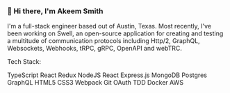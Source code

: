 ### 👋 Hi there, I'm Akeem Smith

I'm a full-stack engineer based out of Austin, Texas. Most recently, I've been working on Swell, an open-source application for creating and testing a multitude of communication protocols including Http/2, GraphQL, Websockets, Webhooks, tRPC, gRPC, OpenAPI and webTRC.

Tech Stack:

TypeScript React Redux NodeJS React Express.js MongoDB Postgres GraphQL HTML5 CSS3 Webpack Git OAuth TDD Docker AWS

